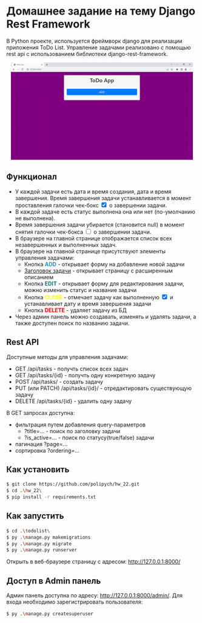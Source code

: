 # Домашнее задание на тему Django Rest Framework

В Python проекте, используется фреймворк django для реализации приложения ToDo List.
Управление задачами реализовано с помощью rest api с использованием библиотеки django-rest-framework.

<p align="center">
    <img src="todolist/preview/todoapp.gif" alt="animated" />
</p>

## Функционал
* У каждой задачи есть дата и время создания, дата и время завершения. Время завершения задачи устанавливается в момент проставления галочки чек-бокс <input type="checkbox" checked> о завершении задачи.
* В каждой задаче есть статус выполнена она или нет (по-умолчанию не выполнена).
* Время завершения задачи убирается (становится null) в момент снятия галочки чек-бокса <input type="checkbox" unchecked> о завершении задачи.
* В браузере на главной странице отображается список всех незавершенных и выполненных задач.
* В браузере на главной странице присутствуют элементы управления задачами:
    * Кнопка <span style="color:DodgerBlue">**ADD**</span> - открывает форму на добавление новой задачи
    * [Заголовок задачи](http://127.0.0.1:8000/task/[id]) - открывает страницу с расширенным описанием
    * Кнопка <span style="color:teal">**EDIT**</span> - открывает форму для редактирования задачи, можно изменить статус и название задачи
    * Кнопка <span style="color:yellow">**CLOSE**</span> - отмечает задачу как выполненную <input type="checkbox" checked> и устанавливает дату и время завершения задачи
    * Кнопка <span style="color:red">**DELETE**</span> - удаляет задачу из БД
* Через админ панель можно создавать, изменять и удалять задачи, а также доступен  поиск по названию задачи.

## Rest API
Доступные методы для управления задачами:
* GET /api/tasks - получть список всех задач
* GET /api/tasks/{id} - получть одну конкретную задачу
* POST /api/tasks/ - создать задачу
* PUT (или PATCH) /api/tasks/{id}/ - отредактировать существующую задачу
* DELETE /api/tasks/{id} - удалить одну задачу

В GET запросах доступна: 
* фильтрация путем добавления query-параметров
    * ?title=... - поиск по заголовку задачи
    * ?is_active=... - поиск по статусу(true/false) задачи
* пагинация ?page=...
* сортировка ?ordering=...


## Как установить
```sh
$ git clone https://github.com/polipych/hw_22.git
$ cd .\hw_22\
$ pip install -r requirements.txt
```

## Как запустить
```sh
$ cd .\todolist\
$ py .\manage.py makemigrations
$ py .\manage.py migrate
$ py .\manage.py runserver
```
Открыть в веб-браузере страницу с адресом: http://127.0.0.1:8000/

## Доступ в Admin панель
Админ панель доступна по адресу: http://127.0.0.1:8000/admin/. Для входа необходимо зарегистрировать пользователя:
```sh
$ py .\manage.py createsuperuser
```